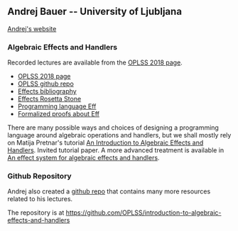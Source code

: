 ## Andrej Bauer -- University of Ljubljana

[Andrej's website](http://www.umut-acar.org/)

### Algebraic Effects and Handlers

Recorded lectures are available from the [OPLSS 2018 page](https://www.cs.uoregon.edu/research/summerschool/summer18/topics.php#Bauer).

+ [OPLSS 2018 page](https://www.cs.uoregon.edu/research/summerschool/summer18/topics.php#Bauer)
+ [OPLSS github repo](https://github.com/OPLSS/introduction-to-algebraic-effects-and-handlers)
+ [Effects bibliography](https://github.com/yallop/effects-bibliography)
+ [Effects Rosetta Stone](https://github.com/effect-handlers/effects-rosetta-stone)
+ [Programming language Eff](http://www.eff-lang.org/)
+ [Formalized proofs about Eff](https://github.com/matijapretnar/proofs/)

There are many possible ways and choices of designing a programming language around algebraic operations and handlers, but we shall mostly rely on Matija Pretnar's tutorial [An Introduction to Algebraic Effects and Handlers](http://www.eff-lang.org/handlers-tutorial.pdf). Invited tutorial paper. A more advanced treatment is available in [An effect system for algebraic effects and handlers](https://arxiv.org/abs/1306.6316).

### Github Repository

Andrej also created a [github repo](https://github.com/OPLSS/introduction-to-algebraic-effects-and-handlers) that contains many more resources related to his lectures.

The repository is at https://github.com/OPLSS/introduction-to-algebraic-effects-and-handlers
